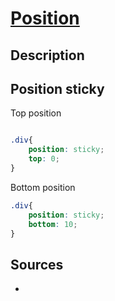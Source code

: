 # [Position](readme.md)

## Description

## Position sticky

Top position

```css

.div{
    position: sticky;
    top: 0;
}
```

Bottom position

```css
.div{
    position: sticky;
    bottom: 10;
}
```



## Sources

* []()